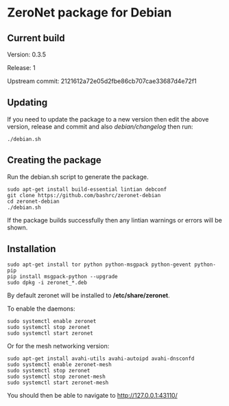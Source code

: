 ZeroNet package for Debian
==========================

Current build
-------------

Version: 0.3.5

Release: 1

Upstream commit: 2121612a72e05d2fbe86cb707cae33687d4e72f1

Updating
--------

If you need to update the package to a new version then edit the above version, release and commit and also *debian/changelog* then run:

    ./debian.sh

Creating the package
--------------------

Run the debian.sh script to generate the package.

    sudo apt-get install build-essential lintian debconf
    git clone https://github.com/bashrc/zeronet-debian
    cd zeronet-debian
    ./debian.sh

If the package builds successfully then any lintian warnings or errors will be shown.

Installation
------------

    sudo apt-get install tor python python-msgpack python-gevent python-pip
    pip install msgpack-python --upgrade
    sudo dpkg -i zeronet_*.deb

By default zeronet will be installed to **/etc/share/zeronet**.

To enable the daemons:

    sudo systemctl enable zeronet
    sudo systemctl stop zeronet
    sudo systemctl start zeronet

Or for the mesh networking version:

    sudo apt-get install avahi-utils avahi-autoipd avahi-dnsconfd
    sudo systemctl enable zeronet-mesh
    sudo systemctl stop zeronet
    sudo systemctl stop zeronet-mesh
    sudo systemctl start zeronet-mesh

You should then be able to navigate to http://127.0.0.1:43110/
